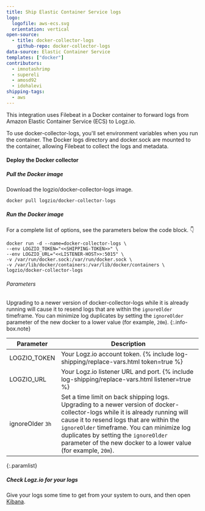```yaml
---
title: Ship Elastic Container Service logs
logo:
  logofile: aws-ecs.svg
  orientation: vertical
open-source:
  - title: docker-collector-logs
    github-repo: docker-collector-logs
data-source: Elastic Container Service
templates: ["docker"]
contributors:
  - imnotashrimp
  - supereli
  - amosd92
  - idohalevi
shipping-tags:
  - aws
---
```


This integration uses Filebeat in a Docker container to forward logs from Amazon Elastic Container Service (ECS) to Logz.io.

To use docker-collector-logs, you'll set environment variables when you run the container.
The Docker logs directory and docker.sock are mounted to the container, allowing Filebeat to collect the logs and metadata.

#### Deploy the Docker collector


<div class="tasklist">

##### Pull the Docker image

Download the logzio/docker-collector-logs image.

```shell
docker pull logzio/docker-collector-logs
```

##### Run the Docker image

For a complete list of options, see the parameters below the code block. 👇

```shell
docker run -d --name=docker-collector-logs \
--env LOGZIO_TOKEN="<<SHIPPING-TOKEN>>" \
--env LOGZIO_URL="<<LISTENER-HOST>>:5015" \
-v /var/run/docker.sock:/var/run/docker.sock \
-v /var/lib/docker/containers:/var/lib/docker/containers \
logzio/docker-collector-logs
```

###### Parameters

Upgrading to a newer version of docker-collector-logs while it is already running
will cause it to resend logs that are within the `ignoreOlder` timeframe.
You can minimize log duplicates
by setting the `ignoreOlder` parameter of the new docker
to a lower value (for example, `20m`).
{:.info-box.note}

| Parameter | Description |
|---|---|
| LOGZIO_TOKEN <span class="required-param"></span> | Your Logz.io account token. {% include log-shipping/replace-vars.html token=true %} |
| LOGZIO_URL <span class="required-param"></span> | Your Logz.io listener URL and port. {% include log-shipping/replace-vars.html listener=true %} |
| ignoreOlder <span class="default-param">`3h`</span> |  Set a time limit on back shipping logs. Upgrading to a newer version of docker-collector-logs while it is already running will cause it to resend logs that are within the `ignoreOlder` timeframe. You can minimize log duplicates by setting the `ignoreOlder` parameter of the new docker to a lower value (for example, `20m`). |
{:.paramlist}

##### Check Logz.io for your logs

Give your logs some time to get from your system to ours, and then open [Kibana](https://app.logz.io/#/dashboard/kibana).

</div>